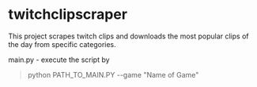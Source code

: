 # twitchclipscraper
This project scrapes twitch clips and downloads the most popular clips of the day from specific categories. 

main.py - execute the script by 
> python PATH_TO_MAIN.PY --game "Name of Game"
